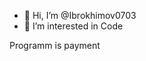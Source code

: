 - 👋 Hi, I’m @Ibrokhimov0703
- 👀 I’m interested in Code
<!---
Ibrokhimov0703/Ibrokhimov0703 is a ✨ special ✨ repository because its `README.md` (this file) appears on your GitHub profile.
You can click the Preview link to take a look at your changes.
--->

Programm is payment

